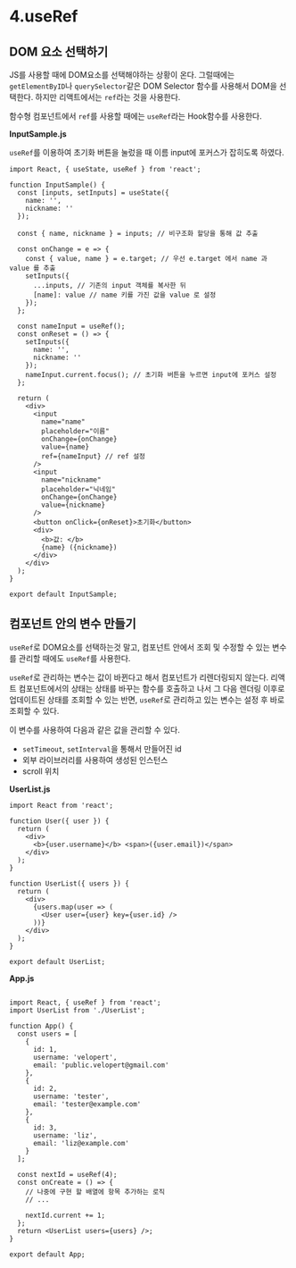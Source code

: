 # 4.useRef

## DOM 요소 선택하기

JS를 사용할 때에 DOM요소를 선택해야하는 상황이 온다. 그럴때에는 `getElementByID`나 `querySelector`같은 DOM Selector 함수를 사용해서 DOM을 선택한다. 하지만 리액트에서는 `ref`라는 것을 사용한다.

함수형 컴포넌트에서 `ref`를 사용할 때에는 `useRef`라는 Hook함수를 사용한다.

**InputSample.js**

`useRef`를 이용하여 초기화 버튼을 눌렀을 때 이름 input에 포커스가 잡히도록 하였다.

```JS
import React, { useState, useRef } from 'react';

function InputSample() {
  const [inputs, setInputs] = useState({
    name: '',
    nickname: ''
  });

  const { name, nickname } = inputs; // 비구조화 할당을 통해 값 추출

  const onChange = e => {
    const { value, name } = e.target; // 우선 e.target 에서 name 과 value 를 추출
    setInputs({
      ...inputs, // 기존의 input 객체를 복사한 뒤
      [name]: value // name 키를 가진 값을 value 로 설정
    });
  };

  const nameInput = useRef();
  const onReset = () => {
    setInputs({
      name: '',
      nickname: ''
    });
    nameInput.current.focus(); // 초기화 버튼을 누르면 input에 포커스 설정
  };

  return (
    <div>
      <input
        name="name"
        placeholder="이름"
        onChange={onChange}
        value={name}
        ref={nameInput} // ref 설정
      />
      <input
        name="nickname"
        placeholder="닉네임"
        onChange={onChange}
        value={nickname}
      />
      <button onClick={onReset}>초기화</button>
      <div>
        <b>값: </b>
        {name} ({nickname})
      </div>
    </div>
  );
}

export default InputSample;
```

## 컴포넌트 안의 변수 만들기

`useRef`로 DOM요소를 선택하는것 말고, 컴포넌트 안에서 조회 및 수정할 수 있는 변수를 관리할 때에도 `useRef`를 사용한다.

`useRef`로 관리하는 변수는 값이 바뀐다고 해서 컴포넌트가 리렌더링되지 않는다. 리액트 컴포넌트에서의 상태는 상태를 바꾸는 함수를 호출하고 나서 그 다음 렌더링 이후로 업데이트된 상태를 조회할 수 있는 반면, `useRef`로 관리하고 있는 변수는 설정 후 바로 조회할 수 있다.

이 변수를 사용하여 다음과 같은 값을 관리할 수 있다.

- `setTimeout`, `setInterval`을 통해서 만들어진 id
- 외부 라이브러리를 사용하여 생성된 인스턴스
- scroll 위치

**UserList.js**

```JS
import React from 'react';

function User({ user }) {
  return (
    <div>
      <b>{user.username}</b> <span>({user.email})</span>
    </div>
  );
}

function UserList({ users }) {
  return (
    <div>
      {users.map(user => (
        <User user={user} key={user.id} />
      ))}
    </div>
  );
}

export default UserList;
```

**App.js**

```JS

import React, { useRef } from 'react';
import UserList from './UserList';

function App() {
  const users = [
    {
      id: 1,
      username: 'velopert',
      email: 'public.velopert@gmail.com'
    },
    {
      id: 2,
      username: 'tester',
      email: 'tester@example.com'
    },
    {
      id: 3,
      username: 'liz',
      email: 'liz@example.com'
    }
  ];

  const nextId = useRef(4);
  const onCreate = () => {
    // 나중에 구현 할 배열에 항목 추가하는 로직
    // ...

    nextId.current += 1;
  };
  return <UserList users={users} />;
}

export default App;
```
